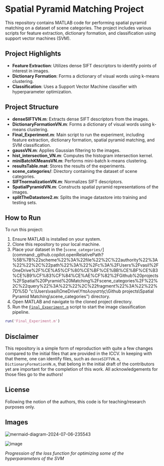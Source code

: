 # Spatial Pyramid Matching Project

This repository contains MATLAB code for performing spatial pyramid matching on a dataset of scene categories. The project includes various scripts for feature extraction, dictionary formation, and classification using support vector machines (SVM).

## Project Highlights

- **Feature Extraction**: Utilizes dense SIFT descriptors to identify points of interest in images.
- **Dictionary Formation**: Forms a dictionary of visual words using k-means clustering.
- **Classification**: Uses a Support Vector Machine classifier with hyperparameter optimization.

## Project Structure

- **denseSIFTVN.m**: Extracts dense SIFT descriptors from the images.
- **DictionaryFormationVN.m**: Forms a dictionary of visual words using k-means clustering.
- **Final_Experiment.m**: Main script to run the experiment, including feature extraction, dictionary formation, spatial pyramid matching, and SVM classification.
- **gaussVN.m**: Applies Gaussian filtering to the images.
- **hist_intersection_VN.m**: Computes the histogram intersection kernel.
- **miniBatchKMeansVN.m**: Performs mini-batch k-means clustering.
- **resultsTable.mat**: Stores the results of the experiments.
- **scene_categories/**: Directory containing the dataset of scene categories.
- **SIFTnormalizationVN.m**: Normalizes SIFT descriptors.
- **SpatialPyramidVN.m**: Constructs spatial pyramid representations of the images.
- **splitTheDatastore2.m**: Splits the image datastore into training and testing sets.

## How to Run

To run this project:
1. Ensure MATLAB is installed on your system.
2. Clone this repository to your local machine.
3. Place your dataset in the [`scene_categories/`](command:_github.copilot.openRelativePath?%5B%7B%22scheme%22%3A%22file%22%2C%22authority%22%3A%22%22%2C%22path%22%3A%22%2Fc%3A%2FUsers%2Fvasil%2FOneDrive%2F%CE%A5%CF%80%CE%BF%CE%BB%CE%BF%CE%B3%CE%B9%CF%83%CF%84%CE%AE%CF%82%2FGithub%20projects%2FSpatial%20Pyramid%20Matching%2Fscene_categories%2F%22%2C%22query%22%3A%22%22%2C%22fragment%22%3A%22%22%7D%5D "c:\Users\vasil\OneDrive\Υπολογιστής\Github projects\Spatial Pyramid Matching\scene_categories\") directory.
4. Open MATLAB and navigate to the cloned project directory.
5. Run the [`Final_Experiment.m`](command:_github.copilot.openRelativePath?%5B%7B%22scheme%22%3A%22file%22%2C%22authority%22%3A%22%22%2C%22path%22%3A%22%2Fc%3A%2FUsers%2Fvasil%2FOneDrive%2F%CE%A5%CF%80%CE%BF%CE%BB%CE%BF%CE%B3%CE%B9%CF%83%CF%84%CE%AE%CF%82%2FGithub%20projects%2FSpatial%20Pyramid%20Matching%2FFinal_Experiment.m%22%2C%22query%22%3A%22%22%2C%22fragment%22%3A%22%22%7D%5D "c:\Users\vasil\OneDrive\Υπολογιστής\Github projects\Spatial Pyramid Matching\Final_Experiment.m") script to start the image classification pipeline.

```matlab
run('Final_Experiment.m')
```

## Disclaimer

This repository is a simple form of reproduction with quite a few changes compared to the initial files that are provided in the ICCV. In keeping with that theme, one can identify files, such as `denseSIFTVN.m`, `DictionaryFormationVN.m`, that belong in the initial draft of the contributors yet are important for the completion of this work. All acknowledgements for those files go to the authors!

## License

Following the notion of the authors, this code is for teaching/research purposes only.

## Images 

![mermaid-diagram-2024-07-06-235543](https://github.com/Va-Ns/Spatial-Pyramid-Matching/assets/68824495/64712b1b-7c99-4b34-b7f7-635428baeba7)

![image](https://github.com/Va-Ns/Spatial-Pyramid-Matching/assets/68824495/5e44a75d-d6c9-4907-a38d-e485f052d947)

*Progression of the loss function for optimizing some of the hyperparameters of the SVM*

